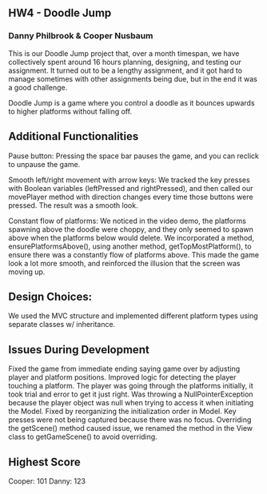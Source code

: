 ## HW4 - Doodle Jump
### Danny Philbrook & Cooper Nusbaum
 

This is our Doodle Jump project that, over a month timespan, we have collectively spent around 16 hours planning, designing, and testing our assignment. It turned out to be a lengthy assignment, and it got hard to manage sometimes with other assignments being due, but in the end it was a good challenge. 

Doodle Jump is a game where you control a doodle as it bounces upwards to higher platforms without falling off.

## Additional Functionalities
Pause button: Pressing the space bar pauses the game, and you can reclick to unpause the game. 

Smooth left/right movement with arrow keys: We tracked the key presses with Boolean variables (leftPressed and rightPressed), and then called our movePlayer method with direction changes every time those buttons were pressed. The result was a smooth look. 

Constant flow of platforms: We noticed in the video demo, the platforms spawning above the doodle were choppy, and they only seemed to spawn above when the platforms below would delete. We incorporated a method, ensurePlatformsAbove(), using another method, getTopMostPlatform(), to ensure there was a constantly flow of platforms above. This made the game look a lot more smooth, and reinforced the illusion that the screen was moving up. 

## Design Choices:

We used the MVC structure and implemented different platform types using separate classes w/ inheritance.


## Issues During Development 

Fixed the game from immediate ending saying game over by adjusting player and platform positions.
Improved logic for detecting the player touching a platform. The player was going through the platforms initially, it took trial and error to get it just right.
Was throwing a NullPointerException because the player object was null when trying to access it when initiating the Model. Fixed by reorganizing the initialization order in Model.
Key presses were not being captured because there was no focus.
Overriding the getScene() method caused issue, we renamed the method in the View class to getGameScene() to avoid overriding.

## Highest Score
Cooper: 101
Danny: 123
